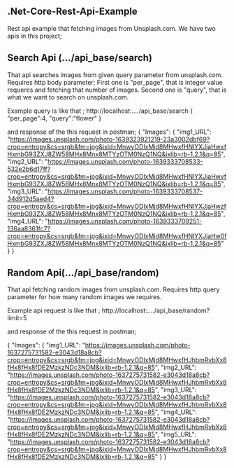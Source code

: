 ## .Net-Core-Rest-Api-Example
Rest api example that fetching images from Unsplash.com.
We have two apis in this project;

## Search Api (.../api_base/search)

That api searches images from given query parameter from unsplash.com.
Requires http body parameter;
First one is "per_page", that is integer value requeres and fetching that number of images.
Second one is "query", that is what we want to search on unsplash.com.

Example query is like that ;
http://localhost:..../api_base/search
{
"per_page":4,
"query":"flower"
}

and response of the this request in postman;
{
    "Images": {
        "img1_URL": "https://images.unsplash.com/photo-1639323921219-23a3002dbf69?crop=entropy&cs=srgb&fm=jpg&ixid=MnwyODIxMjd8MHwxfHNlYXJjaHwxfHxmbG93ZXJ8ZW58MHx8Mnx8MTYzOTM0NzQ1NQ&ixlib=rb-1.2.1&q=85",
        "img2_URL": "https://images.unsplash.com/photo-1639333708533-532e2b6d17ff?crop=entropy&cs=srgb&fm=jpg&ixid=MnwyODIxMjd8MHwxfHNlYXJjaHwyfHxmbG93ZXJ8ZW58MHx8Mnx8MTYzOTM0NzQ1NQ&ixlib=rb-1.2.1&q=85",
        "img3_URL": "https://images.unsplash.com/photo-1639333708537-34d912d5aed4?crop=entropy&cs=srgb&fm=jpg&ixid=MnwyODIxMjd8MHwxfHNlYXJjaHwzfHxmbG93ZXJ8ZW58MHx8Mnx8MTYzOTM0NzQ1NQ&ixlib=rb-1.2.1&q=85",
        "img4_URL": "https://images.unsplash.com/photo-1639333709251-136aa8361fc7?crop=entropy&cs=srgb&fm=jpg&ixid=MnwyODIxMjd8MHwxfHNlYXJjaHw0fHxmbG93ZXJ8ZW58MHx8Mnx8MTYzOTM0NzQ1NQ&ixlib=rb-1.2.1&q=85"
    }
}

## Random Api(.../api_base/random)

That api fetching random images from unsplash.com.
Requires http query parameter for how many random images we requires.

Example api request is like that ;
http://localhost:..../api_base/random?limit=5

and response of the this request in postman;

{
    "Images": {
        "img1_URL": "https://images.unsplash.com/photo-1637275731582-e3043d18a8cb?crop=entropy&cs=srgb&fm=jpg&ixid=MnwyODIxMjd8MHwxfHJhbmRvbXx8fHx8fHx8fDE2MzkzNDc3NDM&ixlib=rb-1.2.1&q=85",
        "img2_URL": "https://images.unsplash.com/photo-1637275731582-e3043d18a8cb?crop=entropy&cs=srgb&fm=jpg&ixid=MnwyODIxMjd8MHwxfHJhbmRvbXx8fHx8fHx8fDE2MzkzNDc3NDM&ixlib=rb-1.2.1&q=85",
        "img3_URL": "https://images.unsplash.com/photo-1637275731582-e3043d18a8cb?crop=entropy&cs=srgb&fm=jpg&ixid=MnwyODIxMjd8MHwxfHJhbmRvbXx8fHx8fHx8fDE2MzkzNDc3NDM&ixlib=rb-1.2.1&q=85",
        "img4_URL": "https://images.unsplash.com/photo-1637275731582-e3043d18a8cb?crop=entropy&cs=srgb&fm=jpg&ixid=MnwyODIxMjd8MHwxfHJhbmRvbXx8fHx8fHx8fDE2MzkzNDc3NDM&ixlib=rb-1.2.1&q=85",
        "img5_URL": "https://images.unsplash.com/photo-1637275731582-e3043d18a8cb?crop=entropy&cs=srgb&fm=jpg&ixid=MnwyODIxMjd8MHwxfHJhbmRvbXx8fHx8fHx8fDE2MzkzNDc3NDM&ixlib=rb-1.2.1&q=85"
    }
}
